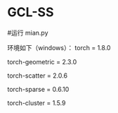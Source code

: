 # GCL-SS
#运行  mian.py


环境如下（windows）：
torch = 1.8.0

torch-geometric = 2.3.0

torch-scatter = 2.0.6

torch-sparse = 0.6.10

torch-cluster = 1.5.9
